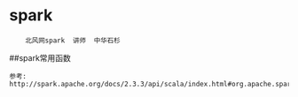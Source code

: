 # spark
```
    北风网spark  讲师  中华石杉
```

##spark常用函数
```$xslt
参考: http://spark.apache.org/docs/2.3.3/api/scala/index.html#org.apache.spark.sql.functions$
```
